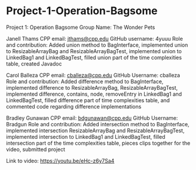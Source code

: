 # Project-1-Operation-Bagsome
Project 1: Operation Bagsome
Group Name: The Wonder Pets

Janell Thams
CPP email: jthams@cpp.edu
GitHub username: 4yuuu
Role and contribution: Added union method to BagInterface, implemented union to ResizableArrayBag and ResizableArrayBagTest, implemented union to LinkedBag1 and LinkedBagTest, filled union part of the time complexities table, created Javadoc

Carol Balleza
CPP email: cballeza@cpp.edu
GitHub Username: cballeza
Role and contribution: Added difference method to BagInterface, implemented difference to ResizableArrayBag, ResizableArrayBagTest, implemented difference, contains, node, removeEntry in LinkedBag1 and LinkedBagTest, filled difference part of time complexities table, and commented code regarding difference implementations

Bradley Gunawan
CPP email: bdgunawan@cpp.edu 
GitHub Username: Bradgun 
Role and contribution: Added intersection method to BagInterface, implemented intersection ResizableArrayBag and ResizableArrayBagTest, implemented intersection to LinkedBag1 and LinkedBagTest, filled intersection part of the time complexities table, pieces clips together for the video, submitted project

Link to video: https://youtu.be/eHc-z6y7Sa4
